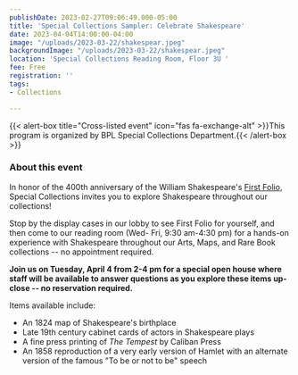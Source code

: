 ```yaml
---
publishDate: 2023-02-27T09:06:49.000-05:00
title: 'Special Collections Sampler: Celebrate Shakespeare'
date: 2023-04-04T14:00:00-04:00
image: "/uploads/2023-03-22/shakespear.jpeg"
backgroundImage: "/uploads/2023-03-22/shakespear.jpeg"
location: 'Special Collections Reading Room, Floor 3U '
fee: Free
registration: ''
tags:
- Collections

---
```

{{< alert-box title="Cross-listed event" icon="fas fa-exchange-alt" >}}This program is organized by BPL Special Collections Department.{{< /alert-box >}}

### About this event

In honor of the 400th anniversary of the William Shakespeare's [First Folio,](https://nam11.safelinks.protection.outlook.com/?url=https%3A%2F%2Fark.digitalcommonwealth.org%2Fark%3A%2F50959%2Fcv43pc026&data=05%7C01%7Ckmonahan%40bpl.org%7C8798ebebbb0a4e3694de08db2712ee3a%7Cfa735c71d7954c01b0ae09fa7415b2b1%7C0%7C0%7C638146734482755150%7CUnknown%7CTWFpbGZsb3d8eyJWIjoiMC4wLjAwMDAiLCJQIjoiV2luMzIiLCJBTiI6Ik1haWwiLCJXVCI6Mn0%3D%7C3000%7C%7C%7C&sdata=v2EKqC92JTdWdmujfDh50eBFblnNhV9duvukgG5EIaw%3D&reserved=0 "https://nam11.safelinks.protection.outlook.com/?url=https%3a%2f%2fark.digitalcommonwealth.org%2fark%3a%2f50959%2fcv43pc026&data=05%7c01%7ckmonahan%40bpl.org%7c8798ebebbb0a4e3694de08db2712ee3a%7cfa735c71d7954c01b0ae09fa7415b2b1%7c0%7c0%7c638146734482755150%7cunknown%7ctwfpbgzsb3d8eyjwijoimc4wljawmdailcjqijoiv2lumziilcjbtii6ik1hawwilcjxvci6mn0%3d%7c3000%7c%7c%7c&sdata=v2ekqc92jtdwdmujfdh50ebfblnnhv9duvukgg5eiaw%3d&reserved=0") Special Collections invites you to explore Shakespeare throughout our collections!

Stop by the display cases in our lobby to see First Folio for yourself, and then come to our reading room (Wed- Fri, 9:30 am-4:30 pm) for a hands-on experience with Shakespeare throughout our Arts, Maps, and Rare Book collections -- no appointment required. 

**Join us on Tuesday, April 4 from 2-4 pm for a special open house where staff will be available to answer questions as you explore these items up-close -- no reservation required.** 

Items available include:

* An 1824 map of Shakespeare's birthplace
* Late 19th century cabinet cards of actors in Shakespeare plays
* A fine press printing of _The Tempest_ by Caliban Press
* An 1858 reproduction of a very early version of Hamlet with an alternate version of the famous "To be or not to be" speech